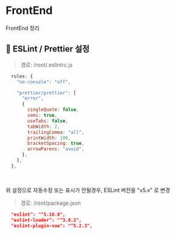 # FrontEnd
FrontEnd 정리

## 🐫 ESLint / Prettier 설정

>경로: /root/.eslintrc.js

```javascript
  rules: {
    "no-console": "off",

    "prettier/prettier": [
      "error",
      {
        singleQuote: false,
        semi: true,
        useTabs: false,
        tabWidth: 2,
        trailingComma: "all",
        printWidth: 100,
        bracketSpacing: true,
        arrowParens: "avoid",
      },
    ],
  },
```

<br/>

위 설정으로 자동수정 또는 표시가 안될경우, ESLint 버전을 "v5.x" 로 변경

> 경로: /root/package.json

```json
  "eslint": "^5.16.0",
  "eslint-loader": "^3.0.2",
  "eslint-plugin-vue": "^5.2.3",
```
